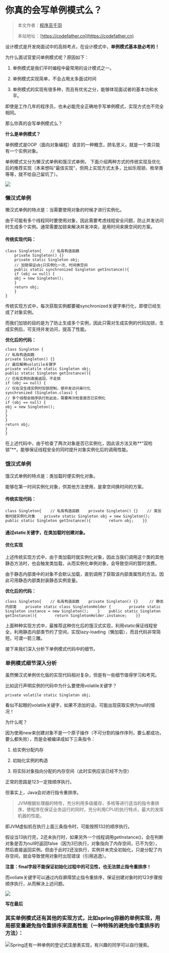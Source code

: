 # 你真的会写单例模式么？

> 本文作者：[程序员千羽](https://yuyuanweb.feishu.cn/wiki/Abldw5WkjidySxkKxU2cQdAtnah)
>
> 本站地址：[https://codefather.cn](https://codefather.cn)

设计模式是开发岗面试中的高频考点，在设计模式中，**单例模式基本是必考的！**

为什么面试官爱问单例模式呢？原因如下：

1. 单例模式是我们平时编程中最常用的设计模式之一。

2. 单例模式实现简单，不会占用太多面试时间

3. 单例模式的实现有很多种，而且有优劣之分，能够体现面试者的基本功和水平。

即使是工作几年的程序员，也未必能完全正确地手写单例模式，实现方式也不完全相同。

那么你真的会写单例模式么？

**什么是单例模式？**

单例模式是OOP（面向对象编程）语言的一种概念，顾名思义，就是一个类只能有一个实例对象。

单例模式又分为懒汉式单例和饿汉式单例， 下面介绍两种方式的传统实现及优化后的推荐实现（本来想叫“最佳实现”，但网上实现方式太多，比如乐观锁、枚举类等等，就不给自己留坑了）。

![](https://pic.yupi.icu/5563/202311071352585.png)



### **懒汉式单例**

懒汉式单例的特点是：当需要使用对象的时候才进行实例化。

由于可能有多个线程同时要使用对象，因此需要考虑线程安全问题，防止并发访问时生成多个实例。通常需要加锁来解决并发冲突，是用时间来换空间的方案。

#### **传统实现代码：**

```
class Singleton{    // 私有构造函数    
	private Singleton() {}     
	private static Singleton obj;     
	// 加锁保证obj只实例化一次，时间换空间    
	public static synchronized Singleton getInstance(){        
	if (obj == null) {            
	obj = new Singleton();        
	}        
	return obj;    
	}
}
```

传统实现方式中，每次获取实例都要被synchronized关键字串行化，即使已经生成了对象实例。

而我们加锁的目的是为了防止生成多个实例，因此只需对生成实例的代码加锁，生成实例后，可支持并发访问，提高了性能。

**优化后的代码：**

```
class Singleton {    
// 私有构造函数    
private Singleton() {}    
// 最后解释volatile关键字    
private volatile static Singleton obj;    
public static Singleton getInstance(){        
// 已有实例则直接返回，不走锁        
if (obj == null) {            
// 仅在没生成实例时加锁控制，使并发访问串行化            
synchronized (Singleton.class) {                
// 多个线程会按序执行到此处，需要再次检查是否已实例化                
if (obj == null) {                   
obj = new Singleton();               
}            
}        
}        
return obj;    
}
}
```

在上述代码中，由于检查了两次对象是否已实例化，因此该方法又称**“双检锁”**，能够保证线程安全的同时提升对象实例化后的调用性能。



### **饿汉式单例**

饿汉式单例的特点是：类加载时便实例化对象。

能够在第一时间实例化对象，供其他方法使用，是拿空间换时间的方案。

#### **传统实现代码：**

```
class Singleton{    // 私有构造函数    private Singleton() {}    // 类加载时就实例化对象    private static Singleton obj = new Singleton();         public static Singleton getInstance(){        return obj;    }}
```

#### 通过static关键字，在类加载时创建对象。 

#### **优化实现**

上述传统实现方式中，由于类加载时就实例化对象，因此当我们调用这个类的其他静态方法时，也会触发类加载，从而实例化单例对象，会导致空间的暂时浪费。

由于静态内部类中的对象不会默认加载，直到调用了获取该内部类属性的方法。因此可用静态内部类封装静态实例变量。

**优化后的代码：**

```
class Singleton{    // 私有构造函数    private Singleton() {}     // 静态内部类    private static class SingletonHolder {        private static Singleton instance = new Singleton();    }    public static Singleton getInstance(){        return SingletonHolder.instance;    }}
```

上面种种实现方式中，最推荐这种优化后的饿汉式实现，利用static保证线程安全，利用静态内部类节约了空间，实现lazy-loading（懒加载），而且代码非常简短，可谓一箭三雕。

接下来我们深入分析下单例模式代码中的细节。



### **单例模式细节深入分析**

虽然懒汉式单例优化版的实现代码相对复杂，但是有一些细节值得学习和考究。

比如这行声明实例的代码中为什么要使用volatile关键字？

```
private volatile static Singleton obj;
```

看似不起眼的volatile关键字，如果不添加的话，可能出现获取实例为null的情况！

为什么呢？

因为使用new来创建对象不是一个原子操作（不可分割的操作序列，要么都成功，要么都失败），而是会被编译成如下三条指令：

1. 给实例分配内存

2. 初始化实例的构造

3. 将实际对象指向分配的内存空间（此时实例应该已经不为空）

正常的思路是123一定按顺序执行。

但事实上，Java会对进行指令重排序。

> JVM根据处理器的特性，充分利用多级缓存，多核等进行适当的指令重排序，使程序在保证业务运行的同时，充分利用CPU的执行特点，最大的发挥机器的性能。

即JVM虚拟机在执行上面三条指令时，可能按照132的顺序执行。

假设当13执行完，2还未执行时，如果另外一个线程调用getInstance()，会在判断对象是否为null时返回false（因为3已执行，对象指向了内存空间，已不为空），然后直接返回实例。但由于此时2还没执行，实例并未完全初始化，只是分配了内存空间，就会导致使用对象时出现错误（引用逃逸）。

**注意：final字段不能保证初始化过程中的可见性，也无法禁止指令重排序！**

而voliate关键字可以通过内存屏障禁止指令重排序，保证创建对象时的123步骤按顺序执行，从而解决上述问题。

![](https://pic.yupi.icu/5563/202311071352274.jpeg)



**写在最后**

### 其实单例模式还有其他的实现方式，比如spring容器的单例实现，用局部变量避免指令重排序来提高性能（一种特殊的避免指令重排序的方法）： 

![](https://pic.yupi.icu/5563/202311071352297.jpeg)Spring还有一种单例的登记式注册表实现，有兴趣的同学可以自行搜索。